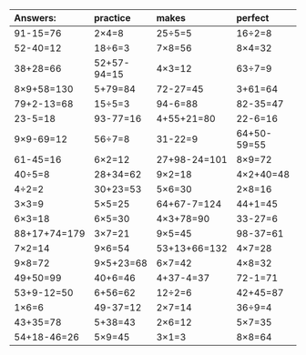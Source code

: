 | Answers: | practice | makes | perfect | ! |
| :--- | :--- | :--- | :--- | :--- |
| 91-15=76 | 2×4=8 | 25÷5=5 | 16÷2=8 | 7×2+47=61 | 
| 52-40=12 | 18÷6=3 | 7×8=56 | 8×4=32 | 9×3=27 | 
| 38+28=66 | 52+57-94=15 | 4×3=12 | 63÷7=9 | 98-71=27 | 
| 8×9+58=130 | 5+79=84 | 72-27=45 | 3+61=64 | 8×7=56 | 
| 79+2-13=68 | 15÷5=3 | 94-6=88 | 82-35=47 | 62-49=13 | 
| 23-5=18 | 93-77=16 | 4+55+21=80 | 22-6=16 | 22+6-18=10 | 
| 9×9-69=12 | 56÷7=8 | 31-22=9 | 64+50-59=55 | 69+9=78 | 
| 61-45=16 | 6×2=12 | 27+98-24=101 | 8×9=72 | 32+52=84 | 
| 40÷5=8 | 28+34=62 | 9×2=18 | 4×2+40=48 | 21+3=24 | 
| 4÷2=2 | 30+23=53 | 5×6=30 | 2×8=16 | 94-39=55 | 
| 3×3=9 | 5×5=25 | 64+67-7=124 | 44+1=45 | 6×6=36 | 
| 6×3=18 | 6×5=30 | 4×3+78=90 | 33-27=6 | 6×8+96=144 | 
| 88+17+74=179 | 3×7=21 | 9×5=45 | 98-37=61 | 63+33+94=190 | 
| 7×2=14 | 9×6=54 | 53+13+66=132 | 4×7=28 | 7×8-1=55 | 
| 9×8=72 | 9×5+23=68 | 6×7=42 | 4×8=32 | 8×2=16 | 
| 49+50=99 | 40+6=46 | 4+37-4=37 | 72-1=71 | 74-52=22 | 
| 53+9-12=50 | 6+56=62 | 12÷2=6 | 42+45=87 | 9+42=51 | 
| 1×6=6 | 49-37=12 | 2×7=14 | 36÷9=4 | 89+24-8=105 | 
| 43+35=78 | 5+38=43 | 2×6=12 | 5×7=35 | 18+40=58 | 
| 54+18-46=26 | 5×9=45 | 3×1=3 | 8×8=64 | 3×2=6 | 
